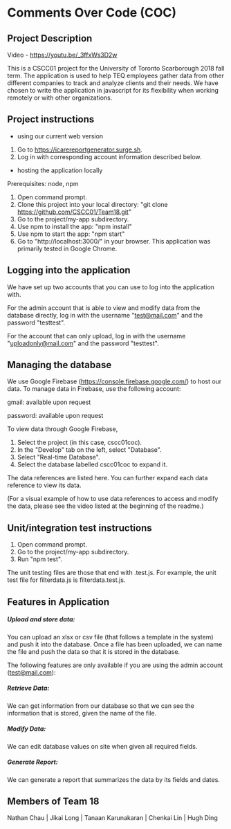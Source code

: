 # Comments Over Code (COC)

## Project Description

Video - https://youtu.be/_3ffxWs3D2w

This is a CSCC01 project for the University of Toronto Scarborough 2018 fall term. The application is used to help TEQ employees
gather data from other different companies to track and analyze clients and their needs. We have chosen to write the application in javascript for its flexibility when working remotely or with other organizations.

## Project instructions
- using our current web version
1. Go to https://icarereportgenerator.surge.sh.
2. Log in with corresponding account information described below.
- hosting the application locally

Prerequisites: node, npm
1. Open command prompt.
2. Clone this project into your local directory:
    "git clone https://github.com/CSCC01/Team18.git"
3. Go to the project/my-app subdirectory.
4. Use npm to install the app:
    "npm install"
5. Use npm to start the app:
    "npm start"
6. Go to "http://localhost:3000/" in your browser. This application was primarily tested in Google Chrome.

## Logging into the application
We have set up two accounts that you can use to log into the application with.

For the admin account that is able to view and modify data from the database directly, log in with the username "test@mail.com" and the password "testtest".

For the account that can only upload, log in with the username "uploadonly@mail.com" and the password "testtest".

## Managing the database

We use Google Firebase (https://console.firebase.google.com/) to host our data.
To manage data in Firebase, use the following account:

gmail: available upon request

password: available upon request

To view data through Google Firebase,
1. Select the project (in this case, cscc01coc).
2. In the "Develop" tab on the left, select "Database".
3. Select "Real-time Database".
4. Select the database labelled cscc01coc to expand it.

The data references are listed here. You can further expand each data reference to view its data.

(For a visual example of how to use data references to access and modify the data, please see the video listed at the beginning of the readme.)

## Unit/integration test instructions
1. Open command prompt.
2. Go to the project/my-app subdirectory.
3. Run "npm test".

The unit testing files are those that end with .test.js. For example, the unit test file for filterdata.js is filterdata.test.js.

## Features in Application
##### Upload and store data:
You can upload an xlsx or csv file (that follows a template in the system) and push it into the database. Once a file has been uploaded, we can name the file and push the data so that it is stored in the database.

The following features are only available if you are using the admin account (test@mail.com):

##### Retrieve Data:
We can get information from our database so that we can see the information that is stored, given the name of the file.

##### Modify Data:
We can edit database values on site when given all required fields.

##### Generate Report:
We can generate a report that summarizes the data by its fields and dates.

## Members of Team 18
Nathan Chau | Jikai Long | Tanaan Karunakaran | Chenkai Lin | Hugh Ding
